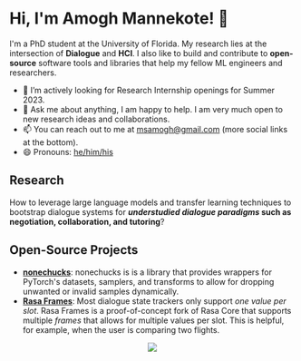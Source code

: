 # Hi, I'm Amogh Mannekote! 👋

I'm a PhD student at the University of Florida. My research lies at the intersection of **Dialogue** and **HCI**. I also like to build and contribute to **open-source** software tools and libraries that help my fellow ML engineers and researchers.

- 🌱 I’m actively looking for Research Internship openings for Summer 2023.
- 💬 Ask me about anything, I am happy to help. I am very much open to new research ideas and collaborations.
- 📫 You can reach out to me at [msamogh@gmail.com](msamogh@gmail.com) (more social links at the bottom).
- 😄 Pronouns: [he/him/his](https://en.pronouns.page/he)

## Research
How to leverage large language models and transfer learning techniques to bootstrap dialogue systems for **_understudied dialogue paradigms_ such as negotiation, collaboration, and tutoring**?


## Open-Source Projects
<!-- I have developed a multiple open-source tools and libraries for ML practitioners. -->

- **[nonechucks](https://github.com/msamogh/nonechucks)**: nonechucks is is a library that provides wrappers for PyTorch's datasets, samplers, and transforms to allow for dropping unwanted or invalid samples dynamically.
- **[Rasa Frames](https://github.com/msamogh/rasa-frames)**: Most dialogue state trackers only support _one value per slot_. Rasa Frames is a proof-of-concept fork of Rasa Core that supports multiple _frames_ that allows for multiple values per slot. This is helpful, for example, when the user is comparing two flights.

<p align="center">
  <picture>
<source 
  srcset="https://github-readme-stats.vercel.app/api?username=msamogh&show_icons=true&theme=dark"
  media="(prefers-color-scheme: dark)"
/>
<source
  srcset="https://github-readme-stats.vercel.app/api?username=msamogh&show_icons=true"
  media="(prefers-color-scheme: light), (prefers-color-scheme: no-preference)"
/>
<img src="https://github-readme-stats.vercel.app/api?username=msamogh&show_icons=true" />
</picture>
  
</p>


